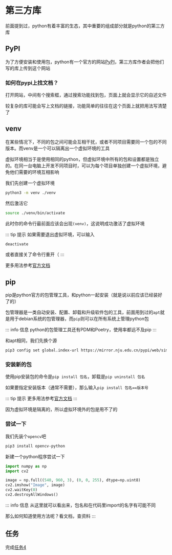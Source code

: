 # 第三方库
前面提到过，python有着丰富的生态，其中重要的组成部分就是python的第三方库

## PyPI
为了方便安装和使用包，python有一个官方的网站[PyPI](https://pypi.org/)，第三方库作者会把他们写的库上传到这个网站

### 如何在pypi上找文档？
打开网站，中间有个搜索框，通过搜索功能找到包，页面上就会显示它的自述文件

较复杂的库可能会写上文档的链接，功能简单的往往在这个页面上就把用法写清楚了

## venv
在某些情况下，不同的包之间可能会互相干扰，或者不同项目需要同一个包的不同版本。而venv是一个可以隔离出一个虚拟环境的工具

虚拟环境相当于是使用相同的python，但虚拟环境中所有的包和设置都是独立的。在同一台电脑上开发不同项目时，可以为每个项目单独创建一个虚拟环境，避免他们需要的环境互相影响

我们先创建一个虚拟环境
``` bash
python3 -m venv ./venv
```
然后激活它
``` bash
source ./venv/bin/activate
```
此时你的命令行最前面应该会出现`(venv)`，这说明成功激活了虚拟环境

::: tip 提示
如果需要退出虚拟环境，可以输入
``` bash
deactivate
```
或者直接关了命令行重开（
:::

更多用法参考[官方文档](https://docs.python.org/zh-cn/3/library/venv.html)

## pip
pip是python官方的包管理工具，和python一起安装（就是说以前应该已经装好了的）

包管理器是一类自动安装、配置、卸载和升级软件包的工具，前面用到过的`apt`就是用于debian系统的包管理器，而`pip`则可以在所有系统上管理python包

::: info 信息
python的包管理工具还有PDM和Poetry，使用率都远不及pip
:::

和apt相同，我们先换个源

```bash
pip3 config set global.index-url https://mirror.nju.edu.cn/pypi/web/simple
```

### 安装新的包
使用pip安装包的命令是`pip install 包名`，卸载是`pip uninstall 包名`

如果要指定安装版本（通常不需要），那么输入`pip install 包名==版本号`

::: tip 提示
更多用法参考[官方文档](https://docs.python.org/zh-cn/3/library/venv.html)
:::

因为虚拟环境是隔离的，所以虚拟环境外的包是用不了的

### 尝试一下
我们先装个`opencv`吧

``` bash
pip3 install opencv-python
```

新建一个python程序尝试一下

``` python
import numpy as np
import cv2

image = np.full((540, 960, 3), (0, 0, 255), dtype=np.uint8)
cv2.imshow("Image", image)
cv2.waitKey(0)
cv2.destroyAllWindows()
```

::: info 信息
从这里就可以看出来，包名和在代码里import的名字有可能不同

那么如何知道使用方法呢？看文档，查资料
:::

## 任务
完成[任务4](../tasks/4)
